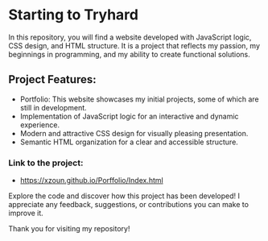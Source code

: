 
# Starting to Tryhard

In this repository, you will find a website developed with JavaScript logic, CSS design, and HTML structure. 
It is a project that reflects my passion, my beginnings in programming, and my ability to create functional solutions.

## Project Features:

* Portfolio: This website showcases my initial projects, some of which are still in development.
* Implementation of JavaScript logic for an interactive and dynamic experience.
* Modern and attractive CSS design for visually pleasing presentation.
* Semantic HTML organization for a clear and accessible structure.

### Link to the project: 

* https://xzoun.github.io/Porffolio/Index.html

Explore the code and discover how this project has been developed! I appreciate any feedback, suggestions, or contributions you can make to improve it.

Thank you for visiting my repository!